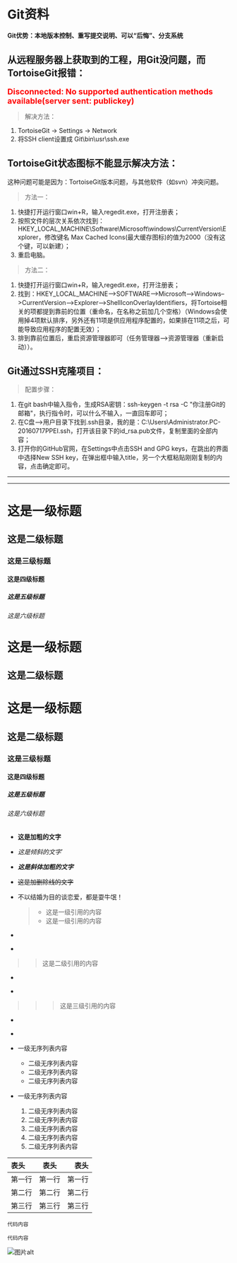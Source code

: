 # Git资料

**Git优势：本地版本控制、重写提交说明、可以“后悔”、分支系统**

## 从远程服务器上获取到的工程，用Git没问题，而TortoiseGit报错：
**<font color="red" size="4">Disconnected: No supported authentication methods available(server sent: publickey)</font>**

> 解决方法：
01. TortoiseGit -> Settings -> Network
02. 将SSH client设置成 Git\bin\usr\ssh.exe


## TortoiseGit状态图标不能显示解决方法：
这种问题可能是因为：TortoiseGit版本问题，与其他软件（如svn）冲突问题。
> 方法一：
01. 快捷打开运行窗口win+R，输入regedit.exe，打开注册表；
02. 按照文件的层次关系依次找到：HKEY_LOCAL_MACHINE\Software\Microsoft\windows\CurrentVersion\Explorer，修改键名 Max Cached Icons(最大缓存图标)的值为2000（没有这个键，可以新建）；
03. 重启电脑。

> 方法二：
01. 快捷打开运行窗口win+R，输入regedit.exe，打开注册表；
02. 找到：HKEY_LOCAL_MACHINE–>SOFTWARE–>Microsoft–>Windows–>CurrentVersion–>Explorer–>ShellIconOverlayIdentifiers，将Tortoise相关的项都提到靠前的位置（重命名，在名称之前加几个空格）（Windows会使用掉4项默认排序，另外还有11项是供应用程序配置的，如果排在11项之后，可能导致应用程序的配置无效）；
03. 排到靠前位置后，重启资源管理器即可（任务管理器-->资源管理器（重新启动））。


## Git通过SSH克隆项目：

> 配置步骤：
01. 在git bash中输入指令，生成RSA密钥：ssh-keygen -t rsa -C "你注册Git的邮箱"，执行指令时，可以什么不输入，一直回车即可；
02. 在C盘-->用户目录下找到.ssh目录，我的是：C:\Users\Administrator.PC-20160717PPEI\.ssh，打开该目录下的id_rsa.pub文件，复制里面的全部内容；
03. 打开你的GitHub官网，在Settings中点击SSH and GPG keys，在跳出的界面中选择New SSH key，在弹出框中输入title，另一个大框粘贴刚刚复制的内容，点击确定即可。




---
***

# 这是一级标题

## 这是二级标题

### 这是三级标题

#### 这是四级标题

##### 这是五级标题

###### 这是六级标题

这是一级标题
= 
这是二级标题
- 

# 这是一级标题 #

## 这是二级标题 ##

### 这是三级标题 ###

#### 这是四级标题 ####

##### 这是五级标题 #####

###### 这是六级标题 ######

* **这是加粗的文字**
* *这是倾斜的文字*`
* ***这是斜体加粗的文字***
* ~~这是加删除线的文字~~

* 不以结婚为目的谈恋爱，都是耍牛氓！

  > - 这是一级引用的内容
  > - 这是一级引用的内容
- 
+ 

>> 这是二级引用的内容

- 
+ 

>>> 这是三级引用的内容

- 
* 

* 一级无序列表内容

   * 二级无序列表内容
   * 二级无序列表内容
   * 二级无序列表内容

* 一级无序列表内容

   1. 二级无序列表内容
   2. 二级无序列表内容
   3. 二级无序列表内容
   4. 二级无序列表内容
   5. 二级无序列表内容

| 表头 | 表头 | 表头 |
| :- | :-: | -: |
|第一行|第一行|第一行|
|第二行|第二行|第二行|
|第三行|第三行|第三行|

`代码内容` 

``` 
代码内容
```

![图片alt](https://www.baidu.com/img/baidu_jgylogo3.gif)

